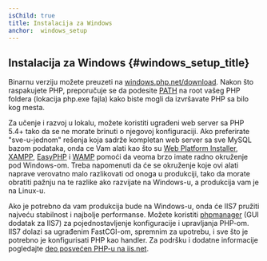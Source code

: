 ```yaml
---
isChild: true
title: Instalacija za Windows
anchor:  windows_setup
---
```


## Instalacija za Windows {#windows_setup_title}

Binarnu verziju možete preuzeti na [windows.php.net/download][php-downloads]. Nakon što raspakujete PHP,
preporučuje se da podesite [PATH][windows-path] na root vašeg PHP foldera (lokacija php.exe fajla) kako biste mogli da izvršavate PHP sa bilo kog mesta.

Za učenje i razvoj u lokalu, možete koristiti ugrađeni web server sa PHP 5.4+ tako da se ne morate
brinuti o njegovoj konfiguraciji. Ako preferirate "sve-u-jednom" rešenja koja sadrže kompletan web server
sa sve MySQL bazom podataka, onda ce Vam alati kao što su [Web Platform Installer][wpi],
[XAMPP][xampp], [EasyPHP][easyphp] i [WAMP][wamp] pomoći da veoma brzo imate radno okruženje pod Windows-om.
Treba napomenuti da će se okruženje koje ovi alati naprave verovatno malo razlikovati od onoga u produkciji,
tako da morate obratiti pažnju na te razlike ako razvijate na Windows-u, a produkcija vam je na Linux-u.

Ako je potrebno da vam produkcija bude na Windows-u, onda će IIS7 pružiti najveću stabilnost i najbolje performanse.
Možete koristiti [phpmanager][phpmanager] (GUI dodatak za IIS7) za pojednostavljenje konfiguracije i upravljanja PHP-om.
IIS7 dolazi sa ugrađenim FastCGI-om, spremnim za upotrebu, i sve što je potrebno je konfigurisati PHP kao handler.
Za podršku i dodatne informacije pogledajte [deo posvećen PHP-u na iis.net][php-iis].


[php-downloads]: http://windows.php.net
[windows-path]: http://www.windows-commandline.com/set-path-command-line/
[wpi]: http://www.microsoft.com/web/downloads/platform.aspx
[xampp]: http://www.apachefriends.org/en/xampp.html
[easyphp]: http://www.easyphp.org/
[wamp]: http://www.wampserver.com/en/
[phpmanager]: http://phpmanager.codeplex.com/
[php-iis]: http://php.iis.net/

